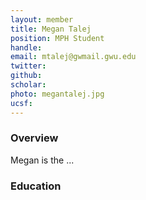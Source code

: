 ```yaml
---
layout: member
title: Megan Talej
position: MPH Student
handle: 
email: mtalej@gwmail.gwu.edu
twitter:
github:
scholar: 
photo: megantalej.jpg
ucsf: 
---
```


### Overview

Megan is the ...

### Education
